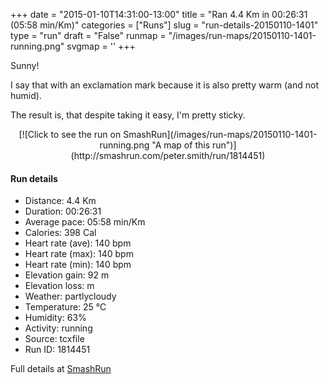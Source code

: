 +++
date = "2015-01-10T14:31:00-13:00"
title = "Ran 4.4 Km in 00:26:31 (05:58 min/Km)"
categories = ["Runs"]
slug = "run-details-20150110-1401"
type = "run"
draft = "False"
runmap = "/images/run-maps/20150110-1401-running.png"
svgmap = '<polyline points="11 31, 24 34, 43 45, 60 49, 68 67, 81 69, 85 64, 94 59, 98 51, 94 41, 98 38, 100 32, 91 36, 89 37, 79 37, 72 40, 69 43, 67 50, 63 54, 59 50, 42 46, 23 34, 17 40, 12 48, 2 46, 0 50">'
+++

Sunny!

I say that with an exclamation mark because it is also pretty warm (and not humid). 

The result is, that despite taking it easy, I'm pretty sticky. 



<!--more-->

<center>
[![Click to see the run on SmashRun](/images/run-maps/20150110-1401-running.png "A map of this run")](http://smashrun.com/peter.smith/run/1814451)
</center>

#### Run details

* Distance: 4.4 Km
* Duration: 00:26:31
* Average pace: 05:58 min/Km
* Calories: 398 Cal
* Heart rate (ave): 140 bpm
* Heart rate (max): 140 bpm
* Heart rate (min): 140 bpm
* Elevation gain: 92 m
* Elevation loss:  m
* Weather: partlycloudy
* Temperature: 25 &deg;C
* Humidity: 63%
* Activity: running
* Source: tcxfile
* Run ID: 1814451

Full details at [SmashRun](http://smashrun.com/peter.smith/run/1814451)